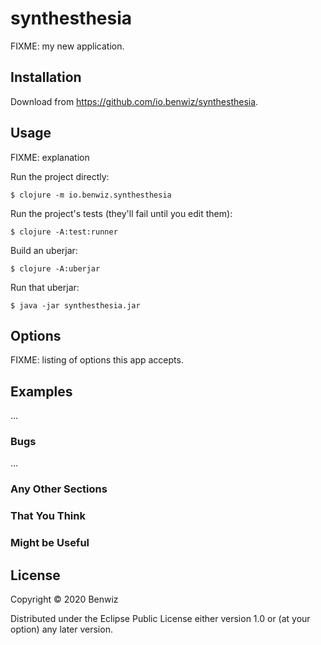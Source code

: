 # synthesthesia

FIXME: my new application.

## Installation

Download from https://github.com/io.benwiz/synthesthesia.

## Usage

FIXME: explanation

Run the project directly:

    $ clojure -m io.benwiz.synthesthesia

Run the project's tests (they'll fail until you edit them):

    $ clojure -A:test:runner

Build an uberjar:

    $ clojure -A:uberjar

Run that uberjar:

    $ java -jar synthesthesia.jar

## Options

FIXME: listing of options this app accepts.

## Examples

...

### Bugs

...

### Any Other Sections
### That You Think
### Might be Useful

## License

Copyright © 2020 Benwiz

Distributed under the Eclipse Public License either version 1.0 or (at
your option) any later version.
